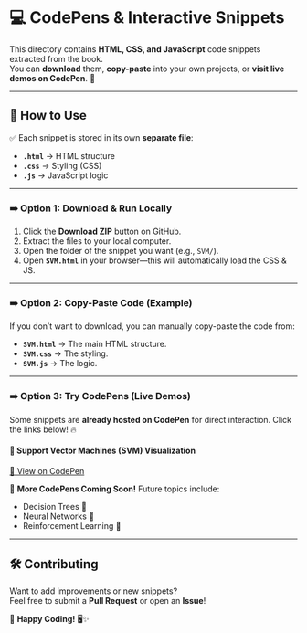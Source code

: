 # 💻 CodePens & Interactive Snippets

This directory contains **HTML, CSS, and JavaScript** code snippets extracted from the book.  
You can **download** them, **copy-paste** into your own projects, or **visit live demos on CodePen**. 🚀  

---

## 📌 **How to Use**
✅ Each snippet is stored in its own **separate file**:
- **`.html`** → HTML structure  
- **`.css`** → Styling (CSS)  
- **`.js`** → JavaScript logic  


---

### **➡️ Option 1: Download & Run Locally**
1. Click the **Download ZIP** button on GitHub.  
2. Extract the files to your local computer.  
3. Open the folder of the snippet you want (e.g., `SVM/`).  
4. Open **`SVM.html`** in your browser—this will automatically load the CSS & JS.  

---

### **➡️ Option 2: Copy-Paste Code (Example)**
If you don’t want to download, you can manually copy-paste the code from:  
- **`SVM.html`** → The main HTML structure.  
- **`SVM.css`** → The styling.  
- **`SVM.js`** → The logic.  

---

### **➡️ Option 3: Try CodePens (Live Demos)**
Some snippets are **already hosted on CodePen** for direct interaction. Click the links below! 🔥  

#### **🔗 Support Vector Machines (SVM) Visualization**
[🔗 View on CodePen](https://codepen.io/Hunter_Python840/full/azbVNEw)  

🚀 **More CodePens Coming Soon!** Future topics include:  
- Decision Trees 🌳  
- Neural Networks 🧠  
- Reinforcement Learning 🤖  

---

## 🛠️ **Contributing**
Want to add improvements or new snippets?  
Feel free to submit a **Pull Request** or open an **Issue**!  

💙 **Happy Coding!** 🖥️✨  

